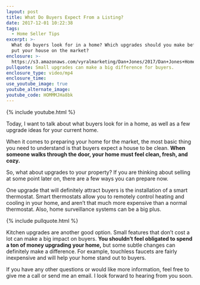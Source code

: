 ```yaml
---
layout: post
title: What Do Buyers Expect From a Listing?
date: 2017-12-01 10:22:38
tags:
  - Home Seller Tips
excerpt: >-
  What do buyers look for in a home? Which upgrades should you make before you
  put your house on the market?
enclosure: >-
  https://s3.amazonaws.com/vyralmarketing/Dan+Jones/2017/Dan+Jones+Home+Selling+Team-+What+Buyers+Look+for+in+a+Home.mp4
pullquote: Small upgrades can make a big difference for buyers.
enclosure_type: video/mp4
enclosure_time:
use_youtube_image: true
youtube_alternate_image:
youtube_code: HOMMMJHa8bk
---
```



{% include youtube.html %}

Today, I want to talk about what buyers look for in a home, as well as a few upgrade ideas for your current home.&nbsp;

When it comes to preparing your home for the market, the most basic thing you need to understand is that buyers expect a house to be clean. **When someone walks through the door, your home must feel clean, fresh, and cozy.&nbsp;**

So, what about upgrades to your property? If you are thinking about selling at some point later on, there are a few ways you can prepare now.&nbsp;

One upgrade that will definitely attract buyers is the installation of a smart thermostat. Smart thermostats allow you to remotely control heating and cooling in your home, and aren’t that much more expensive than a normal thermostat. Also, home surveillance systems can be a big plus.

{% include pullquote.html %}

Kitchen upgrades are another good option. Small features that don’t cost a lot can make a big impact on buyers. **You shouldn’t feel obligated to spend a ton of money upgrading your home,** but some subtle changes can definitely make a difference. For example, touchless faucets are fairly inexpensive and will help your home stand out to buyers.

If you have any other questions or would like more information, feel free to give me a call or send me an email. I look forward to hearing from you soon.